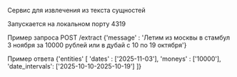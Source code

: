 Сервис для извлечения из текста сущностей

Запускается на локальном порту 4319

Пример запроса POST /extract {'message' : 'Летим из москвы в стамбул 3 ноября за 10000 рублей или в дубай с 10 по 19 октября'}

Пример ответа {'entities' [
    'dates' : ['2025-11-03'],
    'moneys' : ['10000'],
    'date_intervals': ['2025-10-10-2025-10-19']
]}